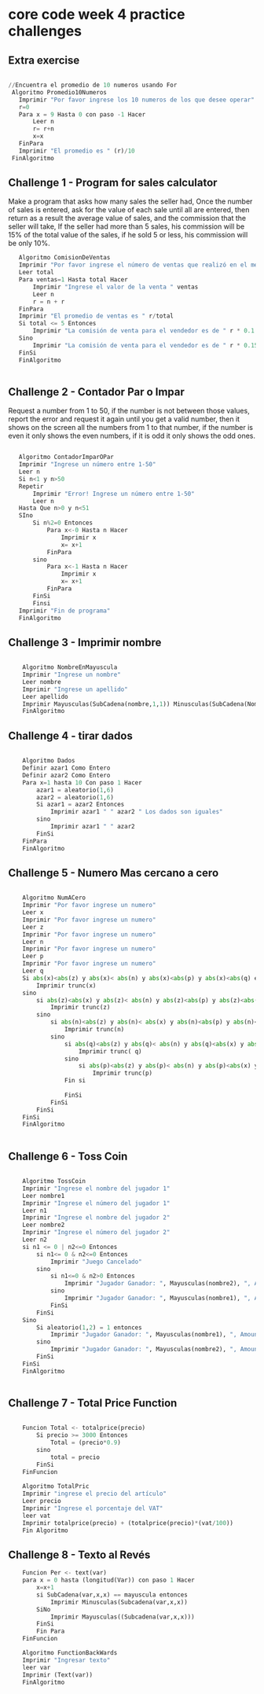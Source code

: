 # core code week 4 practice challenges

## Extra exercise
 
 ``` python
 
 //Encuentra el promedio de 10 numeros usando For
  Algoritmo Promedio10Numeros
	Imprimir "Por favor ingrese los 10 numeros de los que desee operar"
	r=0
	Para x = 9 Hasta 0 con paso -1 Hacer
		Leer n
		r= r+n
		x=x
	FinPara
	Imprimir "El promedio es " (r)/10
  FinAlgoritmo
``` 

## Challenge 1 - Program for sales calculator

Make a program that asks how many sales the seller had, Once the number of sales is entered, ask for the value of each sale until all are entered, then return as a result the average value of sales, and the commission that the seller will take, If the seller had more than 5 sales, his commission will be 15% of the total value of the sales, if he sold 5 or less, his commission will be only 10%.

 ``` python
	Algoritmo ComisionDeVentas
	Imprimir "Por favor ingrese el número de ventas que realizó en el mes"
	Leer total
	Para ventas=1 Hasta total Hacer
		Imprimir "Ingrese el valor de la venta " ventas
		Leer n
		r = n + r
	FinPara
	Imprimir "El promedio de ventas es " r/total
	Si total <= 5 Entonces
		Imprimir "La comisión de venta para el vendedor es de " r * 0.1
	Sino 
		Imprimir "La comisión de venta para el vendedor es de " r * 0.15
	FinSi
	FinAlgoritmo
	
 ``` 
 
 ## Challenge 2 - Contador Par o Impar
 
 Request a number from 1 to 50, if the number is not between those values, report the error and request it again until you get a valid number, then it shows on the screen all the numbers from 1 to that number, if the number is even it only shows the even numbers, if it is odd it only shows the odd ones.

 ``` python
 
 	Algoritmo ContadorImparOPar
	Imprimir "Ingrese un número entre 1-50"
	Leer n
	Si n<1 y n>50
	Repetir
		Imprimir "Error! Ingrese un número entre 1-50"
		Leer n
	Hasta Que n>0 y n<51 
	SIno 
		Si n%2=0 Entonces
			Para x<-0 Hasta n Hacer
				Imprimir x
				x= x+1
			FinPara
		sino 
			Para x<-1 Hasta n Hacer
				Imprimir x
				x= x+1
			FinPara
		FinSi
		Finsi
	Imprimir "Fin de programa"
	FinAlgoritmo

```

## Challenge 3 - Imprimir nombre

``` python

	Algoritmo NombreEnMayuscula
	Imprimir "Ingrese un nombre"
	Leer nombre
	Imprimir "Ingrese un apellido"
	Leer apellido
	Imprimir Mayusculas(SubCadena(nombre,1,1)) Minusculas(SubCadena(Nombre,2,longitud(nombre))) " " Mayusculas(SubCadena(apellido,1,1)) 				Minusculas(SubCadena(apellido,2,longitud(apellido)))
	FinAlgoritmo
``` 

## Challenge 4 - tirar dados

``` python

	Algoritmo Dados
	Definir azar1 Como Entero
	Definir azar2 Como Entero
	Para x=1 hasta 10 Con paso 1 Hacer
		azar1 = aleatorio(1,6)
		azar2 = aleatorio(1,6)
		Si azar1 = azar2 Entonces
			Imprimir azar1 " " azar2 " Los dados son iguales"
		sino 
			Imprimir azar1 " " azar2
		FinSi
	FinPara
	FinAlgoritmo
``` 

## Challenge 5 - Numero Mas cercano a cero

``` python

	Algoritmo NumACero
	Imprimir "Por favor ingrese un numero"
	Leer x
	Imprimir "Por favor ingrese un numero"
	Leer z
	Imprimir "Por favor ingrese un numero"
	Leer n
	Imprimir "Por favor ingrese un numero"
	Leer p
	Imprimir "Por favor ingrese un numero"
	Leer q
	Si abs(x)<abs(z) y abs(x)< abs(n) y abs(x)<abs(p) y abs(x)<abs(q) entonces 
		Imprimir trunc(x)
	sino 
		si abs(z)<abs(x) y abs(z)< abs(n) y abs(z)<abs(p) y abs(z)<abs(q) entonces 
			Imprimir trunc(z)
		sino 
			si abs(n)<abs(z) y abs(n)< abs(x) y abs(n)<abs(p) y abs(n)<abs(q) entonces 
				Imprimir trunc(n)
			sino 
				si abs(q)<abs(z) y abs(q)< abs(n) y abs(q)<abs(x) y abs(q)<abs(p) entonces 
					Imprimir trunc(	q)
				sino 
					si abs(p)<abs(z) y abs(p)< abs(n) y abs(p)<abs(x) y abs(p)<abs(q) entonces 
						Imprimir trunc(p)
				Fin si
				
				FinSi
			FinSi
		FinSi
	FinSi
	FinAlgoritmo
	
``` 

## Challenge 6 - Toss Coin

``` python

	Algoritmo TossCoin
	Imprimir "Ingrese el nombre del jugador 1"
	Leer nombre1
	Imprimir "Ingrese el número del jugador 1"
	Leer n1
	Imprimir "Ingrese el nombre del jugador 2"
	Leer nombre2
	Imprimir "Ingrese el número del jugador 2"
	Leer n2
	si n1 <= 0 | n2<=0 Entonces
		si n1<= 0 & n2<=0 Entonces
			Imprimir "Juego Cancelado"
		sino 
			si n1<=0 & n2>0 Entonces
				Imprimir "Jugador Ganador: ", Mayusculas(nombre2), ", Amount Won: 0"
			sino 
				Imprimir "Jugador Ganador: ", Mayusculas(nombre1), ", Amount Won: 0"
			FinSi
		FinSi
	Sino 
		Si aleatorio(1,2) = 1 entonces 
			Imprimir "Jugador Ganador: ", Mayusculas(nombre1), ", Amount Won:" n1 
		sino 
			Imprimir "Jugador Ganador: ", Mayusculas(nombre2), ", Amount Won:" n2
		FinSi
	FinSi
	FinAlgoritmo
	
```

## Challenge 7 - Total Price Function

``` python 

	Funcion Total <- totalprice(precio)
		Si precio >= 3000 Entonces
			Total = (precio*0.9)
		sino 
			total = precio 
		FinSi
	FinFuncion
	
	Algoritmo TotalPric
	Imprimir "ingrese el precio del artículo"
	Leer precio
	Imprimir "Ingrese el porcentaje del VAT"
	leer vat
	Imprimir totalprice(precio) + (totalprice(precio)*(vat/100))
	Fin Algoritmo 	
```

## Challenge 8 - Texto al Revés

``` python
	Funcion Per <- text(var)
	para x = 0 hasta (longitud(Var)) con paso 1 Hacer
		x=x+1
		si SubCadena(var,x,x) == mayuscula entonces 
			Imprimir Minusculas(Subcadena(var,x,x))
		SiNo
			Imprimir Mayusculas((Subcadena(var,x,x)))
		FinSi
		Fin Para
	FinFuncion

	Algoritmo FunctionBackWards
	Imprimir "Ingresar texto"
	leer var
	Imprimir (Text(var))
	FinAlgoritmo
```
